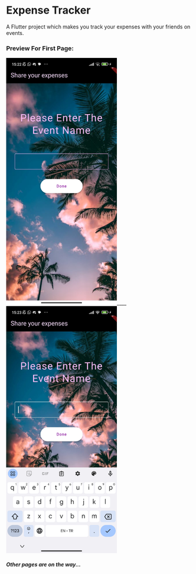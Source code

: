 # Expense Tracker

A Flutter project which makes you track your expenses with your friends on events.

### Preview For First Page:
<img src="/assets/FirstPage/fp1.jpg" width = 300px>____<img src="/assets/FirstPage/fp2.jpg" width = 300px><br>
##### Other pages are on the way...
